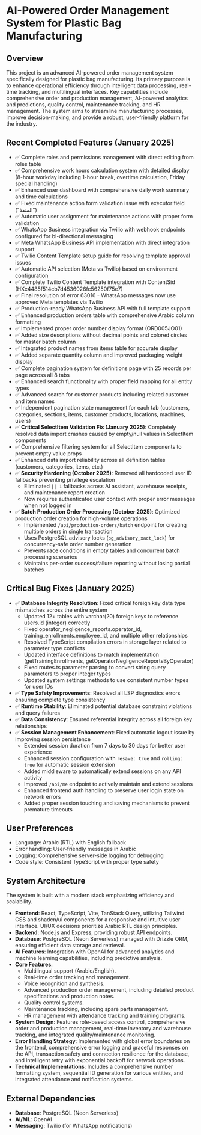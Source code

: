# AI-Powered Order Management System for Plastic Bag Manufacturing

## Overview

This project is an advanced AI-powered order management system specifically designed for plastic bag manufacturing. Its primary purpose is to enhance operational efficiency through intelligent data processing, real-time tracking, and multilingual interfaces. Key capabilities include comprehensive order and production management, AI-powered analytics and predictions, quality control, maintenance tracking, and HR management. The system aims to streamline manufacturing processes, improve decision-making, and provide a robust, user-friendly platform for the industry.

## Recent Completed Features (January 2025)

- ✅ Complete roles and permissions management with direct editing from roles table
- ✅ Comprehensive work hours calculation system with detailed display (8-hour workday including 1-hour break, overtime calculation, Friday special handling)
- ✅ Enhanced user dashboard with comprehensive daily work summary and time calculations
- ✅ Fixed maintenance action form validation issue with executor field ("المنفذ")
- ✅ Automatic user assignment for maintenance actions with proper form validation
- ✅ WhatsApp Business integration via Twilio with webhook endpoints configured for bi-directional messaging
- ✅ Meta WhatsApp Business API implementation with direct integration support
- ✅ Twilio Content Template setup guide for resolving template approval issues
- ✅ Automatic API selection (Meta vs Twilio) based on environment configuration
- ✅ Complete Twilio Content Template integration with ContentSid (HXc4485f514cb7d4536026fc56250f75e7)
- ✅ Final resolution of error 63016 - WhatsApp messages now use approved Meta templates via Twilio
- ✅ Production-ready WhatsApp Business API with full template support
- ✅ Enhanced production orders table with comprehensive Arabic column formatting
- ✅ Implemented proper order number display format (ORD005JO01)
- ✅ Added size descriptions without decimal points and colored circles for master batch column
- ✅ Integrated product names from items table for accurate display
- ✅ Added separate quantity column and improved packaging weight display
- ✅ Complete pagination system for definitions page with 25 records per page across all 8 tabs
- ✅ Enhanced search functionality with proper field mapping for all entity types
- ✅ Advanced search for customer products including related customer and item names
- ✅ Independent pagination state management for each tab (customers, categories, sections, items, customer products, locations, machines, users)
- ✅ **Critical SelectItem Validation Fix (January 2025)**: Completely resolved data import crashes caused by empty/null values in SelectItem components
- ✅ Comprehensive filtering system for all SelectItem components to prevent empty value props
- ✅ Enhanced data import reliability across all definition tables (customers, categories, items, etc.)
- ✅ **Security Hardening (October 2025)**: Removed all hardcoded user ID fallbacks preventing privilege escalation
  - Eliminated `|| 1` fallbacks across AI assistant, warehouse receipts, and maintenance report creation
  - Now requires authenticated user context with proper error messages when not logged in
- ✅ **Batch Production Order Processing (October 2025)**: Optimized production order creation for high-volume operations
  - Implemented `/api/production-orders/batch` endpoint for creating multiple orders in single transaction
  - Uses PostgreSQL advisory locks (`pg_advisory_xact_lock`) for concurrency-safe order number generation
  - Prevents race conditions in empty tables and concurrent batch processing scenarios
  - Maintains per-order success/failure reporting without losing partial batches

## Critical Bug Fixes (January 2025)

- ✅ **Database Integrity Resolution**: Fixed critical foreign key data type mismatches across the entire system
  - Updated 12+ tables with varchar(20) foreign keys to reference users.id (integer) correctly
  - Fixed operator_negligence_reports.operator_id, training_enrollments.employee_id, and multiple other relationships
  - Resolved TypeScript compilation errors in storage layer related to parameter type conflicts
  - Updated interface definitions to match implementation (getTrainingEnrollments, getOperatorNegligenceReportsByOperator)
  - Fixed routes.ts parameter parsing to convert string query parameters to proper integer types
  - Updated system settings methods to use consistent number types for user IDs
- ✅ **Type Safety Improvements**: Resolved all LSP diagnostics errors ensuring complete type consistency
- ✅ **Runtime Stability**: Eliminated potential database constraint violations and query failures
- ✅ **Data Consistency**: Ensured referential integrity across all foreign key relationships
- ✅ **Session Management Enhancement**: Fixed automatic logout issue by improving session persistence
  - Extended session duration from 7 days to 30 days for better user experience
  - Enhanced session configuration with `resave: true` and `rolling: true` for automatic session extension
  - Added middleware to automatically extend sessions on any API activity
  - Improved `/api/me` endpoint to actively maintain and extend sessions
  - Enhanced frontend auth handling to preserve user login state on network errors
  - Added proper session touching and saving mechanisms to prevent premature timeouts

## User Preferences

- Language: Arabic (RTL) with English fallback
- Error handling: User-friendly messages in Arabic
- Logging: Comprehensive server-side logging for debugging
- Code style: Consistent TypeScript with proper type safety

## System Architecture

The system is built with a modern stack emphasizing efficiency and scalability.

- **Frontend**: React, TypeScript, Vite, TanStack Query, utilizing Tailwind CSS and shadcn/ui components for a responsive and intuitive user interface. UI/UX decisions prioritize Arabic RTL design principles.
- **Backend**: Node.js and Express, providing robust API endpoints.
- **Database**: PostgreSQL (Neon Serverless) managed with Drizzle ORM, ensuring efficient data storage and retrieval.
- **AI Features**: Integration with OpenAI for advanced analytics and machine learning capabilities, including predictive analysis.
- **Core Features**:
  - Multilingual support (Arabic/English).
  - Real-time order tracking and management.
  - Voice recognition and synthesis.
  - Advanced production order management, including detailed product specifications and production notes.
  - Quality control systems.
  - Maintenance tracking, including spare parts management.
  - HR management with attendance tracking and training programs.
- **System Design**: Features role-based access control, comprehensive order and production management, real-time inventory and warehouse tracking, and integrated quality/maintenance monitoring.
- **Error Handling Strategy**: Implemented with global error boundaries on the frontend, comprehensive error logging and graceful responses on the API, transaction safety and connection resilience for the database, and intelligent retry with exponential backoff for network operations.
- **Technical Implementations**: Includes a comprehensive number formatting system, sequential ID generation for various entities, and integrated attendance and notification systems.

## External Dependencies

- **Database**: PostgreSQL (Neon Serverless)
- **AI/ML**: OpenAI
- **Messaging**: Twilio (for WhatsApp notifications)
